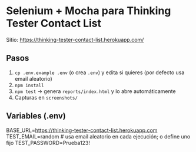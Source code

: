 # Selenium + Mocha para Thinking Tester Contact List

Sitio: https://thinking-tester-contact-list.herokuapp.com/

## Pasos
1) `cp .env.example .env` (o crea `.env`) y edita si quieres (por defecto usa email aleatorio)
2) `npm install`
3) `npm test` → genera `reports/index.html` y lo abre automáticamente
4) Capturas en `screenshots/`

## Variables (.env)
BASE_URL=https://thinking-tester-contact-list.herokuapp.com
TEST_EMAIL=random        # usa email aleatorio en cada ejecución; o define uno fijo
TEST_PASSWORD=Prueba123!
